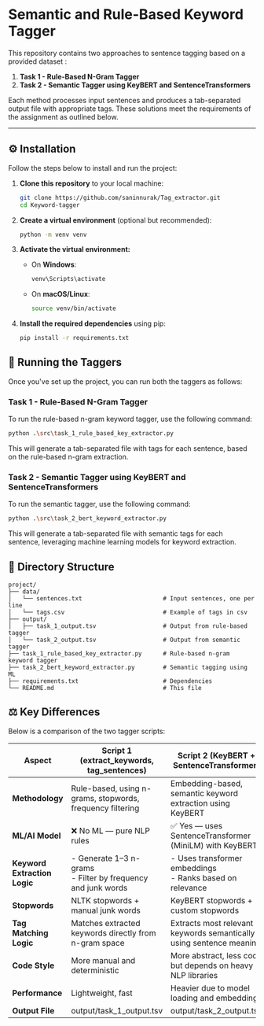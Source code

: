 # Semantic and Rule-Based Keyword Tagger

This repository contains two approaches to sentence tagging based on a provided dataset :

1. **Task 1 - Rule-Based N-Gram Tagger**  
2. **Task 2 - Semantic Tagger using KeyBERT and SentenceTransformers**

Each method processes input sentences and produces a tab-separated output file with appropriate tags. These solutions meet the requirements of the assignment as outlined below.

---

## ⚙️ Installation

Follow the steps below to install and run the project:

1. **Clone this repository** to your local machine:

    ```bash
    git clone https://github.com/saninnurak/Tag_extractor.git
    cd Keyword-tagger
    ```

2. **Create a virtual environment** (optional but recommended):

    ```bash
    python -m venv venv
    ```

3. **Activate the virtual environment:**

    - On **Windows**:

        ```bash
        venv\Scripts\activate
        ```

    - On **macOS/Linux**:

        ```bash
        source venv/bin/activate
        ```

4. **Install the required dependencies** using pip:

    ```bash
    pip install -r requirements.txt
    ```
   
## 🚀 Running the Taggers

Once you've set up the project, you can run both the taggers as follows:

### Task 1 - Rule-Based N-Gram Tagger

To run the rule-based n-gram keyword tagger, use the following command:

```bash
python .\src\task_1_rule_based_key_extractor.py
```
This will generate a tab-separated file with tags for each sentence, based on the rule-based n-gram extraction.

### Task 2 - Semantic Tagger using KeyBERT and SentenceTransformers

To run the semantic tagger, use the following command:

```bash
python .\src\task_2_bert_keyword_extractor.py
```
This will generate a tab-separated file with semantic tags for each sentence, leveraging machine learning models for keyword extraction.


## 📁 Directory Structure
```plaintext
project/
├── data/
│   └── sentences.txt                       # Input sentences, one per line
│   └── tags.csv                            # Example of tags in csv
├── output/
│   ├── task_1_output.tsv                   # Output from rule-based tagger
│   └── task_2_output.tsv                   # Output from semantic tagger
├── task_1_rule_based_key_extractor.py      # Rule-based n-gram keyword tagger
├── task_2_bert_keyword_extractor.py        # Semantic tagging using ML
├── requirements.txt                        # Dependencies
└── README.md                               # This file
```
## ⚖️ Key Differences

Below is a comparison of the two tagger scripts:

| **Aspect**               | **Script 1 (extract_keywords, tag_sentences)**            | **Script 2 (KeyBERT + SentenceTransformer)**                       |
|--------------------------|----------------------------------------------------------|--------------------------------------------------------------------|
| **Methodology**           | Rule-based, using n-grams, stopwords, frequency filtering| Embedding-based, semantic keyword extraction using KeyBERT         |
| **ML/AI Model**           | ❌ No ML — pure NLP rules                                | ✅ Yes — uses SentenceTransformer (MiniLM) with KeyBERT             |
| **Keyword Extraction Logic**| - Generate 1–3 n-grams <br> - Filter by frequency and junk words | - Uses transformer embeddings <br> - Ranks based on relevance      |
| **Stopwords**             | NLTK stopwords + manual junk words                       | KeyBERT stopwords + custom stopwords                               |
| **Tag Matching Logic**    | Matches extracted keywords directly from n-gram space    | Extracts most relevant keywords semantically using sentence meaning |
| **Code Style**            | More manual and deterministic                           | More abstract, less code but depends on heavy NLP libraries        |
| **Performance**           | Lightweight, fast                                       | Heavier due to model loading and embedding                         |
| **Output File**           | output/task_1_output.tsv                                | output/task_2_output.tsv                                           |
